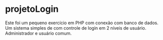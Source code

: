 # projetoLogin

Este foi um pequeno exercício em PHP com conexão com banco de dados. Um sistema simples de com controle de login em 2 níveis de usuário. Administrador e usuário comum.
